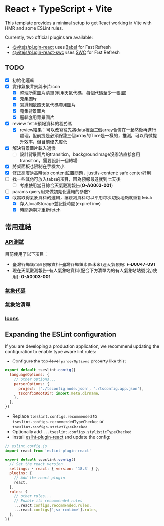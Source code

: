 # React + TypeScript + Vite

This template provides a minimal setup to get React working in Vite with HMR and some ESLint rules.

Currently, two official plugins are available:

- [@vitejs/plugin-react](https://github.com/vitejs/vite-plugin-react/blob/main/packages/plugin-react/README.md) uses [Babel](https://babeljs.io/) for Fast Refresh
- [@vitejs/plugin-react-swc](https://github.com/vitejs/vite-plugin-react-swc) uses [SWC](https://swc.rs/) for Fast Refresh

## TODO
- [x] 初始化邏輯
- [x] 實作氣象背景與卡片icon
  - [x] 整理所需圖片清單(利用天氣代碼，每個代碼至少一張圖)
  - [x] 蒐集圖片
  - [x] 寫邏輯依照天氣代碼套用圖片
  - [x] 蒐集背景圖片
  - [x] 邏輯套用背景圖片
- [x] review fetch預報資料的程式碼
  - [x] review結果：可以改寫成先將data裡面三個array合併在一起然後再進行處理，但前提是必須保證三個array的Time是一樣的，推測，可以稍微提升效率，但目前優先度低
- [x] 解決背景圖片載入過慢
  - [ ] 設計背景圖片的transition，backgroundImage沒辦法直接套用transition，需要設計一個轉場
- [x] 將桌面板也限制在手機大小
- [x] 修正高度過高時tab content位置問題，justify-content: safe center好用
- [ ] 找一些其他可放入tabs的項目，因為預報最遠就到七天後
  - [ ] 考慮使用當日綜合天氣觀測報告(**O-A0003-001**)
- [ ] params query用來做初始化邏輯的參數?
- [x] 改寫取得氣象資料的邏輯，讓觀測資料可以不用每次切換地點就重新fetch
  - [x] 存入localStorage並記錄時間(expireTime)
  - [x] 時間過期才重新fetch

## 常用連結
### [API測試](https://opendata.cwa.gov.tw/dist/opendata-swagger.html)
目前使用了以下項目：
- 臺灣各鄉鎮市區預報資料-臺灣各鄉鎮市區未來1週天氣預報: **F-D0047-091**
- 現在天氣觀測報告-有人氣象站資料(配合下方清單內的有人氣象站站號(名)使用): **O-A0003-001**
### [氣象代碼](https://www.cwa.gov.tw/V8/assets/pdf/Weather_Icon.pdf)
### [氣象站清單](https://e-service.cwa.gov.tw/wdps/obs/state.htm#description)
### [Icons](https://fonts.google.com/icons?icon.query=weather&icon.size=24&icon.color=%23e8eaed)

## Expanding the ESLint configuration

If you are developing a production application, we recommend updating the configuration to enable type aware lint rules:

- Configure the top-level `parserOptions` property like this:

```js
export default tseslint.config({
  languageOptions: {
    // other options...
    parserOptions: {
      project: ['./tsconfig.node.json', './tsconfig.app.json'],
      tsconfigRootDir: import.meta.dirname,
    },
  },
})
```

- Replace `tseslint.configs.recommended` to `tseslint.configs.recommendedTypeChecked` or `tseslint.configs.strictTypeChecked`
- Optionally add `...tseslint.configs.stylisticTypeChecked`
- Install [eslint-plugin-react](https://github.com/jsx-eslint/eslint-plugin-react) and update the config:

```js
// eslint.config.js
import react from 'eslint-plugin-react'

export default tseslint.config({
  // Set the react version
  settings: { react: { version: '18.3' } },
  plugins: {
    // Add the react plugin
    react,
  },
  rules: {
    // other rules...
    // Enable its recommended rules
    ...react.configs.recommended.rules,
    ...react.configs['jsx-runtime'].rules,
  },
})
```
